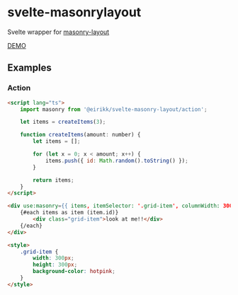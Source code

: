 # svelte-masonrylayout

Svelte wrapper for [masonry-layout](https://masonry.desandro.com/)

[DEMO](https://stackblitz.com/edit/eirikk-svelte-masonry-layout-demo?file=src%2FApp.svelte)

## Examples

### Action

```html
<script lang="ts">
	import masonry from '@eirikk/svelte-masonry-layout/action';

	let items = createItems(3);

	function createItems(amount: number) {
		let items = [];

		for (let x = 0; x < amount; x++) {
			items.push({ id: Math.random().toString() });
		}

		return items;
	}
</script>

<div use:masonry={{ items, itemSelector: '.grid-item', columnWidth: 300 }}>
	{#each items as item (item.id)}
		<div class="grid-item">look at me!!</div>
	{/each}
</div>

<style>
	.grid-item {
		width: 300px;
		height: 300px;
		background-color: hotpink;
	}
</style>
```
